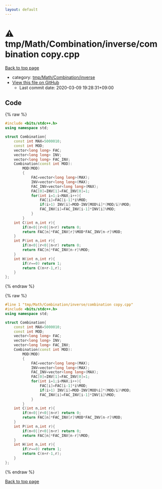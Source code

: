 ```yaml
---
layout: default
---
```


<!-- mathjax config similar to math.stackexchange -->
<script type="text/javascript" async
  src="https://cdnjs.cloudflare.com/ajax/libs/mathjax/2.7.5/MathJax.js?config=TeX-MML-AM_CHTML">
</script>
<script type="text/x-mathjax-config">
  MathJax.Hub.Config({
    TeX: { equationNumbers: { autoNumber: "AMS" }},
    tex2jax: {
      inlineMath: [ ['$','$'] ],
      processEscapes: true
    },
    "HTML-CSS": { matchFontHeight: false },
    displayAlign: "left",
    displayIndent: "2em"
  });
</script>

<script type="text/javascript" src="https://cdnjs.cloudflare.com/ajax/libs/jquery/3.4.1/jquery.min.js"></script>
<script src="https://cdn.jsdelivr.net/npm/jquery-balloon-js@1.1.2/jquery.balloon.min.js" integrity="sha256-ZEYs9VrgAeNuPvs15E39OsyOJaIkXEEt10fzxJ20+2I=" crossorigin="anonymous"></script>
<script type="text/javascript" src="../../../../../assets/js/copy-button.js"></script>
<link rel="stylesheet" href="../../../../../assets/css/copy-button.css" />


# :warning: tmp/Math/Combination/inverse/combination copy.cpp

<a href="../../../../../index.html">Back to top page</a>

* category: <a href="../../../../../index.html#c77cf685f67ae44b42909da57e1be54a">tmp/Math/Combination/inverse</a>
* <a href="{{ site.github.repository_url }}/blob/master/tmp/Math/Combination/inverse/combination copy.cpp">View this file on GitHub</a>
    - Last commit date: 2020-03-09 19:28:31+09:00




## Code

<a id="unbundled"></a>
{% raw %}
```cpp
#include <bits/stdc++.h>
using namespace std;

struct Combination{
    const int MAX=5000010;
    const int MOD;
    vector<long long> FAC;
    vector<long long> INV;
    vector<long long> FAC_INV;
    Combination(const int MOD):
        MOD(MOD)
        {
            FAC=vector<long long>(MAX);
            INV=vector<long long>(MAX);
            FAC_INV=vector<long long>(MAX);
            FAC[0]=INV[1]=FAC_INV[0]=1;
            for(int i=1;i<MAX;i++){
                FAC[i]=FAC[i-1]*i%MOD;
                if(i>1) INV[i]=MOD-INV[MOD%i]*(MOD/i)%MOD;
                FAC_INV[i]=FAC_INV[i-1]*INV[i]%MOD;
            }
        }
    int C(int n,int r){
        if(n<0||r<0||n<r) return 0;
        return FAC[n]*FAC_INV[r]%MOD*FAC_INV[n-r]%MOD;
    }
    int P(int n,int r){
        if(n<0||r<0||n<r) return 0;
        return FAC[n]*FAC_INV[n-r]%MOD;
    }
    int H(int n,int r){
        if(r==0) return 1;
        return C(n+r-1,r);
    }
};

```
{% endraw %}

<a id="bundled"></a>
{% raw %}
```cpp
#line 1 "tmp/Math/Combination/inverse/combination copy.cpp"
#include <bits/stdc++.h>
using namespace std;

struct Combination{
    const int MAX=5000010;
    const int MOD;
    vector<long long> FAC;
    vector<long long> INV;
    vector<long long> FAC_INV;
    Combination(const int MOD):
        MOD(MOD)
        {
            FAC=vector<long long>(MAX);
            INV=vector<long long>(MAX);
            FAC_INV=vector<long long>(MAX);
            FAC[0]=INV[1]=FAC_INV[0]=1;
            for(int i=1;i<MAX;i++){
                FAC[i]=FAC[i-1]*i%MOD;
                if(i>1) INV[i]=MOD-INV[MOD%i]*(MOD/i)%MOD;
                FAC_INV[i]=FAC_INV[i-1]*INV[i]%MOD;
            }
        }
    int C(int n,int r){
        if(n<0||r<0||n<r) return 0;
        return FAC[n]*FAC_INV[r]%MOD*FAC_INV[n-r]%MOD;
    }
    int P(int n,int r){
        if(n<0||r<0||n<r) return 0;
        return FAC[n]*FAC_INV[n-r]%MOD;
    }
    int H(int n,int r){
        if(r==0) return 1;
        return C(n+r-1,r);
    }
};

```
{% endraw %}

<a href="../../../../../index.html">Back to top page</a>

